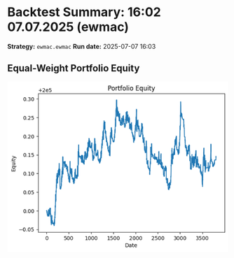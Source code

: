 # Backtest Summary: 16:02 07.07.2025 (ewmac)
**Strategy:** `ewmac.ewmac`
**Run date:** 2025-07-07 16:03

## Equal-Weight Portfolio Equity
![Portfolio Equity](portfolio/portfolio_equity.png)
